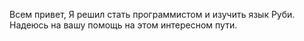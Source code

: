  Всем привет, Я решил стать программистом и изучить язык Руби. 
Надеюсь на вашу помощь на этом интересном пути.
